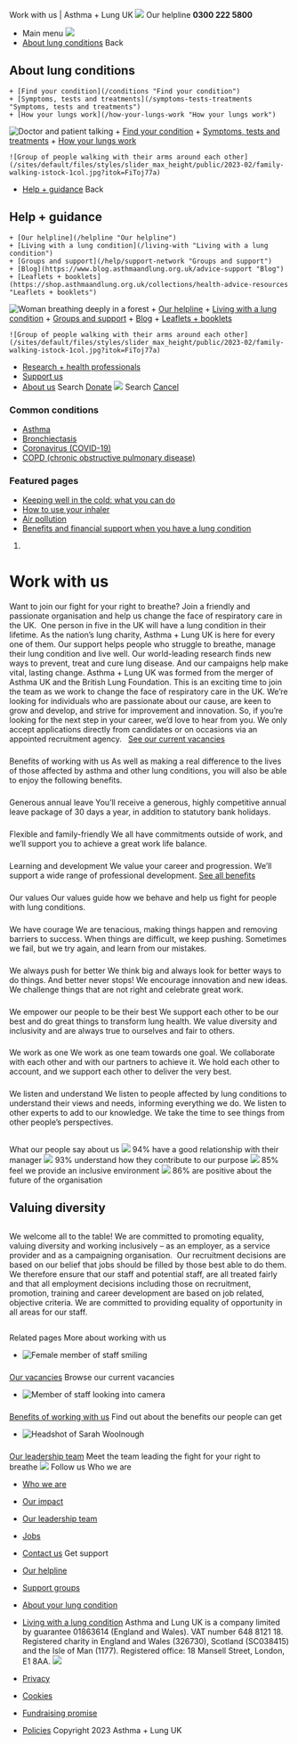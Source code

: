 
Work with us | Asthma + Lung UK
 [![](/themes/custom/asthma-lung-uk/images/aluk-logo.png)](/ "Homepage")
 Our helpline **0300 222 5800**
* Main menu
![](/wingsuit/asthma-lung-uk/images/aluk-logo.png)
* [About lung conditions](#about "About lung conditions")
 Back
 
## About lung conditions
	+ [Find your condition](/conditions "Find your condition")
	+ [Symptoms, tests and treatments](/symptoms-tests-treatments "Symptoms, tests and treatments")
	+ [How your lungs work](/how-your-lungs-work "How your lungs work")
![Doctor and patient talking](/sites/default/files/styles/slider_max_height/public/2023-02/119589.jpg?itok=IfMKqhqJ)
	+ [Find your condition](/conditions)
	+ [Symptoms, tests and treatments](/symptoms-tests-treatments)
	+ [How your lungs work](/how-your-lungs-work)
	
	
	![Group of people walking with their arms around each other](/sites/default/files/styles/slider_max_height/public/2023-02/family-walking-istock-1col.jpg?itok=FiToj77a)
* [Help + guidance](#get-support "Help + guidance")
 Back
 
## Help + guidance
	+ [Our helpline](/helpline "Our helpline")
	+ [Living with a lung condition](/living-with "Living with a lung condition")
	+ [Groups and support](/help/support-network "Groups and support")
	+ [Blog](https://www.blog.asthmaandlung.org.uk/advice-support "Blog")
	+ [Leaflets + booklets](https://shop.asthmaandlung.org.uk/collections/health-advice-resources "Leaflets + booklets")
![Woman breathing deeply in a forest](/sites/default/files/styles/slider_max_height/public/2023-02/A%2BLUK%20Generic73.jpg?itok=IY-jWei3)
	+ [Our helpline](/helpline)
	+ [Living with a lung condition](/living-with)
	+ [Groups and support](/help/support-network)
	+ [Blog](https://www.blog.asthmaandlung.org.uk/advice-support)
	+ [Leaflets + booklets](https://shop.asthmaandlung.org.uk/collections/health-advice-resources "Leaflets and booklets about lung conditions")
	
	
	![Group of people walking with their arms around each other](/sites/default/files/styles/slider_max_height/public/2023-02/family-walking-istock-1col.jpg?itok=FiToj77a)
* [Research + health professionals](/research-health-professionals "Research + health professionals")
* [Support us](/support-us "Support us")
* [About us](/about-us "About us")
Search
[Donate](https://action.asthmaandlung.org.uk/page/99720/donate/1?ea_tracking_id=General_WebsiteALUK_Header_Regular "Donate") 
 [![](/themes/custom/asthma-lung-uk/images/aluk-logo.png)](/ "Homepage")
Search
[Cancel](#)
### Common conditions
* [Asthma](/conditions/asthma)
* [Bronchiectasis](/conditions/bronchiectasis)
* [Coronavirus (COVID-19)](/conditions/coronavirus)
* [COPD (chronic obstructive pulmonary disease)](/conditions/copd-chronic-obstructive-pulmonary-disease)
### Featured pages
* [Keeping well in the cold: what you can do](/living-with/cold-weather)
* [How to use your inhaler](/living-with/inhaler-videos)
* [Air pollution](/living-with/air-pollution)
* [Benefits and financial support when you have a lung condition](/living-with/benefits)
1. 
# Work with us
Want to join our fight for your right to breathe? Join a friendly and passionate organisation and help us change the face of respiratory care in the UK. 
One person in five in the UK will have a lung condition in their lifetime. As the nation’s lung charity, Asthma + Lung UK is here for every one of them. Our support helps people who struggle to breathe, manage their lung condition and live well. Our world-leading research finds new ways to prevent, treat and cure lung disease. And our campaigns help make vital, lasting change.
Asthma + Lung UK was formed from the merger of Asthma UK and the British Lung Foundation. This is an exciting time to join the team as we work to change the face of respiratory care in the UK.
We’re looking for individuals who are passionate about our cause, are keen to grow and develop, and strive for improvement and innovation. So, if you’re looking for the next step in your career, we’d love to hear from you.
We only accept applications directly from candidates or on occasions via an appointed recruitment agency.
 
[See our current vacancies](https://www.cloudonlinerecruitment.co.uk/asthmauk/Vacancy.aspx?MenuID=6Dqy3cKIDOg=)
### 
 Benefits of working with us
As well as making a real difference to the lives of those affected by asthma and other lung conditions, you will also be able to enjoy the following benefits.
### 
 Generous annual leave
You’ll receive a generous, highly competitive annual leave package of 30 days a year, in addition to statutory bank holidays.
### 
 Flexible and family-friendly
We all have commitments outside of work, and we’ll support you to achieve a great work life balance.
### 
 Learning and development
We value your career and progression. We’ll support a wide range of professional development.
[See all benefits](/work-us/benefits "Benefits")
### 
 Our values
Our values guide how we behave and help us fight for people with lung conditions.
### 
 We have courage
We are tenacious, making things happen and removing barriers to success. When things are difficult, we keep pushing. Sometimes we fail, but we try again, and learn from our mistakes.
### 
 We always push for better
We think big and always look for better ways to do things. And better never stops! We encourage innovation and new ideas. We challenge things that are not right and celebrate great work.
### 
 We empower our people to be their best
We support each other to be our best and do great things to transform lung health. We value diversity and inclusivity and are always true to ourselves and fair to others.
### 
 We work as one
We work as one team towards one goal. We collaborate with each other and with our partners to achieve it. We hold each other to account, and we support each other to deliver the very best.
### 
 We listen and understand
We listen to people affected by lung conditions to understand their views and needs, informing everything we do. We listen to other experts to add to our knowledge. We take the time to see things from other people’s perspectives.
## 
 What our people say about us
![](/sites/default/files/2023-02/94-percent.png)
94% have a good relationship with their manager
![](/sites/default/files/2023-02/93-percent.png)
93% understand how they contribute to our purpose
![](/sites/default/files/2023-03/85%20percent.jpg)
85% feel we provide an inclusive environment
![](/sites/default/files/2023-02/86-percent.png)
86% are positive about the future of the organisation
## Valuing diversity
## 
We welcome all to the table! We are committed to promoting equality, valuing diversity and working inclusively – as an employer, as a service provider and as a campaigning organisation. 
Our recruitment decisions are based on our belief that jobs should be filled by those best able to do them. 
We therefore ensure that our staff and potential staff, are all treated fairly and that all employment decisions including those on recruitment, promotion, training and career development are based on job related, objective criteria. We are committed to providing equality of opportunity in all areas for our staff.
## 
 Related pages
More about working with us
* ![Female member of staff smiling](/sites/default/files/styles/listing_image_mobile_x1/public/2023-02/natasha-colour-purple.jpg?h=51502fe5&itok=apnvL1T3)
### 
 [Our vacancies](https://www.cloudonlinerecruitment.co.uk/asthmauk/Vacancy.aspx?MenuID=6Dqy3cKIDOg%3D)
Browse our current vacancies
* ![Member of staff looking into camera](/sites/default/files/styles/listing_image_mobile_x1/public/2023-02/MIC34_desk_1440x769-v3-1440x0-c-default.jpg?h=27ad4351&itok=Tdvk4p50)
### 
 [Benefits of working with us](/work-us/benefits)
Find out about the benefits our people can get
* ![Headshot of Sarah Woolnough](/sites/default/files/styles/listing_image_mobile_x1/public/2023-01/sarah-woolnough-headshot.jpg?h=2184e2cf&itok=-b1BYNNj)
### 
 [Our leadership team](/about-us/our-leadership-team)
Meet the team leading the fight for your right to breathe
 [![](/sites/default/files/2023-01/footer-logo%20%281%29.png)](/ "Homepage")
Follow us
 Who we are
 
* [Who we are](/about-us/who-we-are)
* [Our impact](/about-us/our-impact)
* [Our leadership team](/about-us/our-leadership-team)
* [Jobs](/work-us)
* [Contact us](/about-us/contact-us)
 Get support
 
* [Our helpline](/helpline)
* [Support groups](/help/support-network)
* [About your lung condition](/conditions)
* [Living with a lung condition](/living-with)
Asthma and Lung UK is a company limited by guarantee 01863614 (England and Wales). VAT number 648 8121 18.
Registered charity in England and Wales (326730), Scotland (SC038415) and the Isle of Man (1177). Registered office: 18 Mansell Street, London, E1 8AA.
[![](/sites/default/files/2023-01/reg-logo%20%281%29.png)](https://www.fundraisingregulator.org.uk)
![]()
![]()
* [Privacy](/privacy-policy)
* [Cookies](/cookies-how-we-use-them)
* [Fundraising promise](/fundraising-promise)
* [Policies](/about-us/policies)
 Copyright 2023 Asthma + Lung UK
 
